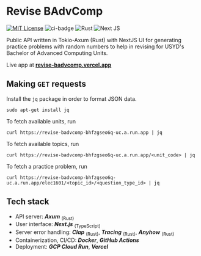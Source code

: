 # Revise BAdvComp

[![MIT License](https://img.shields.io/badge/license-MIT-blue.svg)](https://github.com/abyanmajid/revise-badvcomp/blob/main/LICENSE) ![ci-badge](https://github.com/abyanmajid/revise-badvcomp/actions/workflows/ci.yml/badge.svg) ![Rust](https://img.shields.io/badge/Axum-red.svg?style=flat&logo=rust&logoColor=white) ![Next JS](https://img.shields.io/badge/Next-black?style=flat&logo=next.js&logoColor=white)

Public API written in Tokio-Axum (Rust) with NextJS UI for generating practice problems with random numbers to help in revising for USYD's Bachelor of Advanced Computing Units.

Live app at **[revise-badvcomp.vercel.app](https://revise-badvcomp.vercel.app)**

## Making `GET` requests

Install the `jq` package in order to format JSON data.
```
sudo apt-get install jq
```
To fetch available units, run
```
curl https://revise-badvcomp-bhfzgseo6q-uc.a.run.app | jq
```

To fetch available topics, run
```
curl https://revise-badvcomp-bhfzgseo6q-uc.a.run.app/<unit_code> | jq
```

To fetch a practice problem, run
```
curl https://revise-badvcomp-bhfzgseo6q-uc.a.run.app/elec1601/<topic_id>/<question_type_id> | jq
```

## Tech stack

- API server: ***Axum*** <sub>(Rust)</sub>
- User interface: ***Next.js*** <sub>(TypeScript)</sub>
- Server error handling: ***Clap*** <sub>(Rust)</sub>, ***Tracing*** <sub>(Rust)</sub>, ***Anyhow*** <sub>(Rust)</sub>
- Containerization, CI/CD: ***Docker***, ***GitHub Actions***
- Deployment: ***GCP Cloud Run***, ***Vercel***
